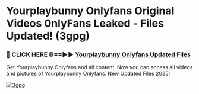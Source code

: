 # Yourplaybunny Onlyfans Original Videos 0nlyFans Leaked - Files Updated! (3gpg)

<h3>🔴 CLICK HERE 🌐==►► <a href="https://tinyurl.com/2m67pmp6" rel="nofollow">Yourplaybunny Onlyfans Updated Files</a></h3>

Get Yourplaybunny Onlyfans and all content. Now you can access all videos and pictures of Yourplaybunny Onlyfans. New Updated Files 2025!

[![3gpg](https://i.imgur.com/H4QAA4z.gif)](https://tinyurl.com/2m67pmp6)